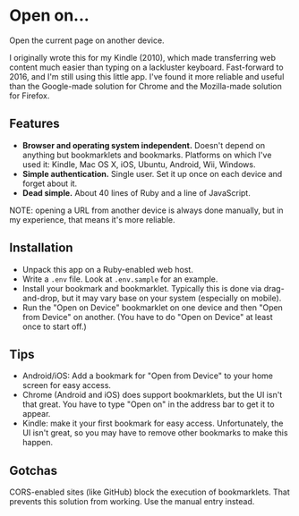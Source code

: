 # Open on...

Open the current page on another device.

I originally wrote this for my Kindle (2010), which made transferring web content much easier than typing on a lackluster keyboard.  Fast-forward to 2016, and I'm still using this little app.  I've found it more reliable and useful than the Google-made solution for Chrome and the Mozilla-made solution for Firefox.

## Features

* **Browser and operating system independent.**  Doesn't depend on anything but bookmarklets and bookmarks.  Platforms on which I've used it:  Kindle, Mac OS X, iOS, Ubuntu, Android, Wii, Windows.
* **Simple authentication.**  Single user.  Set it up once on each device and forget about it.
* **Dead simple.**  About 40 lines of Ruby and a line of JavaScript.

NOTE: opening a URL from another device is always done manually, but in my experience, that means it's more reliable.

## Installation

* Unpack this app on a Ruby-enabled web host.
* Write a `.env` file.  Look at `.env.sample` for an example.
* Install your bookmark and bookmarklet.  Typically this is done via drag-and-drop, but it may vary base on your system (especially on mobile).
* Run the "Open on Device" bookmarklet on one device and then "Open from Device" on another.  (You have to do "Open on Device" at least once to start off.)  

## Tips

* Android/iOS: Add a bookmark for "Open from Device" to your home screen for easy access.
* Chrome (Android and iOS) does support bookmarklets, but the UI isn't that great.  You have to type "Open on" in the address bar to get it to appear.
* Kindle: make it your first bookmark for easy access.  Unfortunately, the UI isn't great, so you may have to remove other bookmarks to make this happen.

## Gotchas

CORS-enabled sites (like GitHub) block the execution of bookmarklets.  That prevents this solution from working.  Use the manual entry instead.
